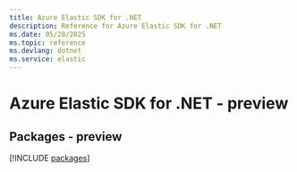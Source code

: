 ```yaml
---
title: Azure Elastic SDK for .NET
description: Reference for Azure Elastic SDK for .NET
ms.date: 05/28/2025
ms.topic: reference
ms.devlang: dotnet
ms.service: elastic
---
```

# Azure Elastic SDK for .NET - preview
## Packages - preview
[!INCLUDE [packages](elastic-index.md)]